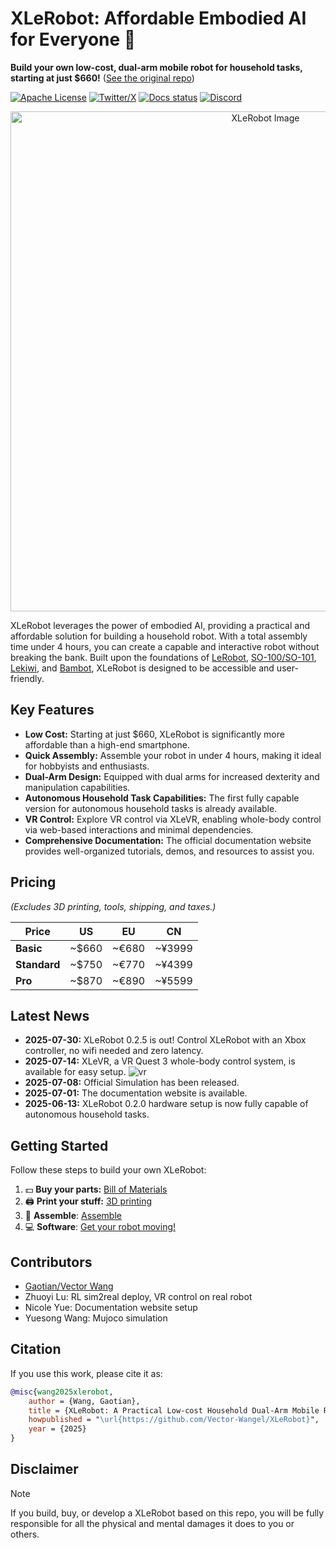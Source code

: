 # XLeRobot: Affordable Embodied AI for Everyone 🤖

**Build your own low-cost, dual-arm mobile robot for household tasks, starting at just $660!**  ([See the original repo](https://github.com/Vector-Wangel/XLeRobot))

[![Apache License](https://img.shields.io/badge/License-Apache%202.0-blue.svg)](https://opensource.org/licenses/Apache-2.0)
[![Twitter/X](https://img.shields.io/twitter/follow/VectorWang?style=social)](https://twitter.com/VectorWang2)
[![Docs status](https://img.shields.io/badge/docs-passing-brightgreen.svg)](https://xlerobot.readthedocs.io/en/latest/)
[![Discord](https://img.shields.io/badge/Discord-XLeRobot-7289da?style=flat&logo=discord&logoColor=white)](https://discord.gg/bjZveEUh6F)
<p align="center">
  <img src="https://github.com/user-attachments/assets/c99fbd5f-af4a-48ba-a8fd-d667beec22c9" alt="XLeRobot Image" width="800">
</p>

XLeRobot leverages the power of embodied AI, providing a practical and affordable solution for building a household robot. With a total assembly time under 4 hours, you can create a capable and interactive robot without breaking the bank.  Built upon the foundations of [LeRobot](https://github.com/huggingface/lerobot), [SO-100/SO-101](https://github.com/TheRobotStudio/SO-ARM100), [Lekiwi](https://github.com/SIGRobotics-UIUC/LeKiwi), and [Bambot](https://github.com/timqian/bambot), XLeRobot is designed to be accessible and user-friendly.

## Key Features

*   **Low Cost:** Starting at just $660, XLeRobot is significantly more affordable than a high-end smartphone.
*   **Quick Assembly:** Assemble your robot in under 4 hours, making it ideal for hobbyists and enthusiasts.
*   **Dual-Arm Design:** Equipped with dual arms for increased dexterity and manipulation capabilities.
*   **Autonomous Household Task Capabilities:** The first fully capable version for autonomous household tasks is already available.
*   **VR Control:** Explore VR control via XLeVR, enabling whole-body control via web-based interactions and minimal dependencies.
*   **Comprehensive Documentation:** The official documentation website provides well-organized tutorials, demos, and resources to assist you.

## Pricing

*(Excludes 3D printing, tools, shipping, and taxes.)*

| Price         | US       | EU       | CN       |
| ------------- | -------- | -------- | -------- |
| **Basic**     | ~$660    | ~€680    | ~¥3999   |
| **Standard**  | ~$750    | ~€770    | ~¥4399   |
| **Pro**       | ~$870    | ~€890    | ~¥5599   |

## Latest News

*   **2025-07-30:** XLeRobot 0.2.5 is out! Control XLeRobot with an Xbox controller, no wifi needed and zero latency.
*   **2025-07-14:** XLeVR, a VR Quest 3 whole-body control system, is available for easy setup.
    ![vr](https://github.com/user-attachments/assets/68b77bea-fdcf-4f42-9cf0-efcf1b188358)
*   **2025-07-08:** Official Simulation has been released.
*   **2025-07-01:** The documentation website is available.
*   **2025-06-13:** XLeRobot 0.2.0 hardware setup is now fully capable of autonomous household tasks.

## Getting Started

Follow these steps to build your own XLeRobot:

1.  💵 **Buy your parts:** [Bill of Materials](https://xlerobot.readthedocs.io/en/latest/hardware/getting_started/material.html)
2.  🖨️ **Print your stuff:** [3D printing](https://xlerobot.readthedocs.io/en/latest/hardware/getting_started/3d.html)
3.  🔨 **Assemble**: [Assemble](https://xlerobot.readthedocs.io/en/latest/hardware/getting_started/assemble.html)
4.  💻 **Software**: [Get your robot moving!](https://xlerobot.readthedocs.io/en/latest/software/index.html)

## Contributors

*   [Gaotian/Vector Wang](https://vector-wangel.github.io/)
*   Zhuoyi Lu: RL sim2real deploy, VR control on real robot
*   Nicole Yue: Documentation website setup
*   Yuesong Wang: Mujoco simulation

## Citation

If you use this work, please cite it as:

```bibtex
@misc{wang2025xlerobot,
    author = {Wang, Gaotian},
    title = {XLeRobot: A Practical Low-cost Household Dual-Arm Mobile Robot Design for General Manipulation},
    howpublished = "\url{https://github.com/Vector-Wangel/XLeRobot}",
    year = {2025}
}
```

## Disclaimer

> [!NOTE]
> If you build, buy, or develop a XLeRobot based on this repo, you will be fully responsible for all the physical and mental damages it does to you or others.